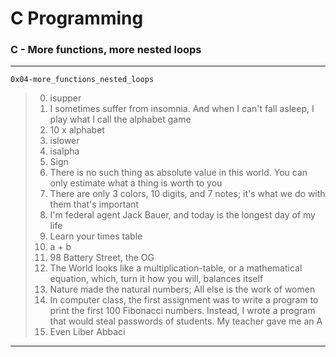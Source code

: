 # C Programming
### C - More functions, more nested loops
---
`0x04-more_functions_nested_loops`
> 0. isupper
> 1. I sometimes suffer from insomnia. And when I can't fall asleep, I play what I call the alphabet game
> 2. 10 x alphabet
> 3. islower
> 4. isalpha
> 5. Sign
> 6. There is no such thing as absolute value in this world. You can only estimate what a thing is worth to you
> 7. There are only 3 colors, 10 digits, and 7 notes; it's what we do with them that's important
> 8. I'm federal agent Jack Bauer, and today is the longest day of my life
> 9. Learn your times table
> 10. a + b
> 11. 98 Battery Street, the OG
> 12. The World looks like a multiplication-table, or a mathematical equation, which, turn it how you will, balances itself
> 13. Nature made the natural numbers; All else is the work of women
> 14. In computer class, the first assignment was to write a program to print the first 100 Fibonacci numbers. Instead, I wrote a program that would steal passwords of students. My teacher gave me an A
> 15. Even Liber Abbaci
---
